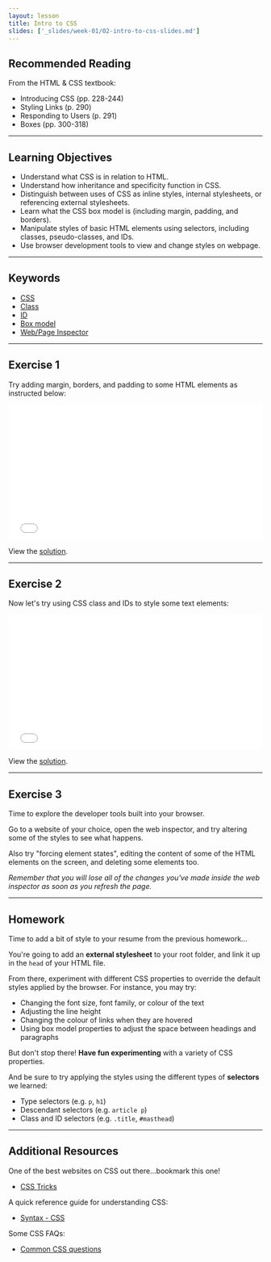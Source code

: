 ```yaml
---
layout: lesson
title: Intro to CSS
slides: ['_slides/week-01/02-intro-to-css-slides.md']
---
```


## Recommended Reading

From the HTML & CSS textbook:

- Introducing CSS (pp. 228-244)
- Styling Links (p. 290)
- Responding to Users (p. 291)
- Boxes (pp. 300-318)

---

## Learning Objectives

- Understand what CSS is in relation to HTML.
- Understand how inheritance and specificity function in CSS.
- Distinguish between uses of CSS as inline styles, internal stylesheets, or referencing external stylesheets.
- Learn what the CSS box model is (including margin, padding, and borders).
- Manipulate styles of basic HTML elements using selectors, including classes, pseudo-classes, and IDs.
- Use browser development tools to view and change styles on webpage.

---

## Keywords

- [CSS](https://developer.mozilla.org/en-US/docs/Web/CSS)
- [Class](https://developer.mozilla.org/en-US/docs/Web/HTML/Global_attributes/class)
- [ID](https://developer.mozilla.org/en-US/docs/Web/HTML/Global_attributes/id)
- [Box model](https://developer.mozilla.org/en-US/docs/Web/CSS/box_model)
- [Web/Page Inspector](https://developer.mozilla.org/en-US/docs/Tools/Page_Inspector)

---

## Exercise 1

Try adding margin, borders, and padding to some HTML elements as instructed below:

<iframe height='268' scrolling='no' src='//codepen.io/redacademy/embed/GJEPPJ/?height=268&theme-id=0&default-tab=css' frameborder='no' allowtransparency='true' allowfullscreen='true' style='width: 100%;'>See the Pen <a href='http://codepen.io/redacademy/pen/GJEPPJ/'>GJEPPJ</a> by RED Academy (<a href='http://codepen.io/redacademy'>@redacademy</a>) on <a href='http://codepen.io'>CodePen</a>.
</iframe>

View the [solution](http://codepen.io/redacademy/pen/XbgoLP).

---

## Exercise 2

Now let's try using CSS class and IDs to style some text elements:

<iframe height='268' scrolling='no' src='//codepen.io/redacademy/embed/ZGywWj/?height=268&theme-id=0&default-tab=css' frameborder='no' allowtransparency='true' allowfullscreen='true' style='width: 100%;'>See the Pen <a href='http://codepen.io/redacademy/pen/ZGywWj/'>ZGywWj</a> by RED Academy (<a href='http://codepen.io/redacademy'>@redacademy</a>) on <a href='http://codepen.io'>CodePen</a>.
</iframe>

View the [solution](http://codepen.io/redacademy/pen/EjXryM).

---

## Exercise 3

Time to explore the developer tools built into your browser.

Go to a website of your choice, open the web inspector, and try altering some of the styles to see what happens.

Also try "forcing element states", editing the content of some of the HTML elements on the screen, and deleting some elements too.

*Remember that you will lose all of the changes you've made inside the web inspector as soon as you refresh the page.*

---

## Homework

Time to add a bit of style to your resume from the previous homework...

You're going to add an **external stylesheet** to your root folder, and link it up in the `head` of your HTML file.

From there, experiment with different CSS properties to override the default styles applied by the browser. For instance, you may try:

- Changing the font size, font family, or colour of the text
- Adjusting the line height
- Changing the colour of links when they are hovered
- Using box model properties to adjust the space between headings and paragraphs

But don't stop there! **Have fun experimenting** with a variety of CSS properties.

And be sure to try applying the styles using the different types of **selectors** we learned:

- Type selectors (e.g. `p`, `h1`)
- Descendant selectors (e.g. `article p`)
- Class and ID selectors (e.g. `.title`, `#masthead`)

---

## Additional Resources

One of the best websites on CSS out there...bookmark this one!

- [CSS Tricks](https://css-tricks.com/)

A quick reference guide for understanding CSS:

- [Syntax - CSS](https://developer.mozilla.org/en-US/docs/Web/CSS/Syntax)

Some CSS FAQs:

- [Common CSS questions](https://developer.mozilla.org/en-US/docs/Web/CSS/Common_CSS_Questions)
